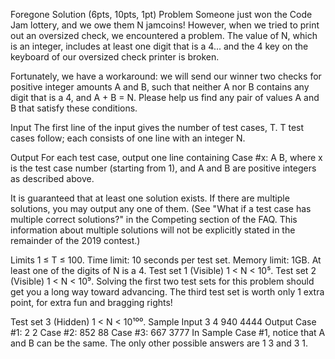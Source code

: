 Foregone Solution (6pts, 10pts, 1pt)
Problem
Someone just won the Code Jam lottery, and we owe them N jamcoins! However, when we tried to print out an oversized check, we encountered a problem. The value of N, which is an integer, includes at least one digit that is a 4... and the 4 key on the keyboard of our oversized check printer is broken.

Fortunately, we have a workaround: we will send our winner two checks for positive integer amounts A and B, such that neither A nor B contains any digit that is a 4, and A + B = N. Please help us find any pair of values A and B that satisfy these conditions.

Input
The first line of the input gives the number of test cases, T. T test cases follow; each consists of one line with an integer N.

Output
For each test case, output one line containing Case #x: A B, where x is the test case number (starting from 1), and A and B are positive integers as described above.

It is guaranteed that at least one solution exists. If there are multiple solutions, you may output any one of them. (See "What if a test case has multiple correct solutions?" in the Competing section of the FAQ. This information about multiple solutions will not be explicitly stated in the remainder of the 2019 contest.)

Limits
1 ≤ T ≤ 100.
Time limit: 10 seconds per test set.
Memory limit: 1GB.
At least one of the digits of N is a 4.
Test set 1 (Visible)
1 < N < 10⁵.
Test set 2 (Visible)
1 < N < 10⁹.
Solving the first two test sets for this problem should get you a long way toward advancing. The third test set is worth only 1 extra point, for extra fun and bragging rights!

Test set 3 (Hidden)
1 < N < 10¹⁰⁰.
Sample
Input
3
4
940
4444
Output
Case #1: 2 2
Case #2: 852 88
Case #3: 667 3777
In Sample Case #1, notice that A and B can be the same. The only other possible answers are 1 3 and 3 1.
